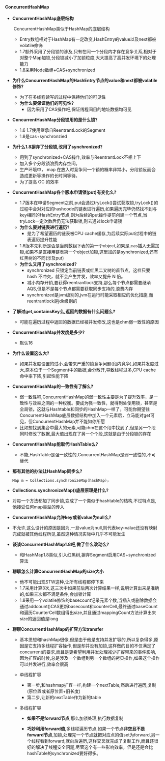 #### ConcurrentHashMap

* **ConcurrentHashMap底层结构**

  ​		ConcurrentHashMap类似于HashMap的底层结构

  * Entry数组相对于HashMap有一定改变,HashEntry的value以及next都被volatile修饰
  * 1.7额外采用了分段锁的涉及,只有在同一个分段内才存在竞争关系,相对于对整个Map加锁,分段锁减小了加锁粒度,大大提高了高并发环境下的处理能力
  * 1.8采用Node数组+CAS+synchronized

* **为什么ConcurrentHashMap的HashEntry节点的value和next都被volatile修饰?**

  * 为了在多线程读写的过程中保持他们的可见性
  * **为什么要保证他们的可见性?**
    * 因为采用了CAS操作吧,保证线程间目的地址数据均可见

* **ConcurrentHashMap分段锁用的是什么锁?**

  * 1.6 1.7使用继承自ReentrantLock的Segment
  * 1.8是cas+synchronzied

* **为什么1.8摒弃了分段锁,改用了synchronized?**

  * 用到了synchronized+CAS操作,效率与ReentrantLock不相上下
  * 加入多个分段锁浪费内存空间。
  * 生产环境中， map 在放入时竞争同一个锁的概率非常小，分段锁反而会造成更新等操作的长时间等待。
  * 为了提高 GC 的效率

* **ConcurrentHashMap各个版本申请锁(put)有变化么?**

  * 1.7版本在申请Segment之前,put会通过tryLock()尝试获取锁,tryLock()的过程中会对对应的hashcode的链表进行遍历,如果遍历完毕仍然找不到与key相同的HashEntry节点,则为后续的put操作提前创建一个节点,当tryLock一定次数后仍无法获取锁,则去通过lock申请锁
  * **为什么要对链表进行遍历?**
    - 是为了希望遍历的链表被CPU cache缓存,为后续实际put过程中的链表遍历提升性能
  * 1.8版本先判断是否是当前数组下表的第一个object,如果是,cas插入无需加锁,如果不是直接用链表第一个object加锁,这里加的是synchronized,还有红黑树的不同(涉及put)
  * **为什么又用了synchronized?**
    * synchronized 只锁定当前链表或红黑二叉树的首节点，这样只要 hash 不冲突，就不会产生并发，效率又提升 N 倍。
    * 减小内存开销,要获得reentrantlock支持,那么每个节点都需要继承AQS,但是不是每个节点都需要获取同步支持的,浪费内存
    * synchronized是jvm级别的,jvm在运行时能采取相应的优化措施,而reentrantlock是jdk级别的

* **了解过get,containsKey么,返回的数据有什么问题么?**

  * 可能在遍历过程中返回的数据已经被并发修改,这也是chm弱一致性的原因

* **ConcurrentHashMap并发度是多少?**

  * 默认16

* **为什么设置这么大?**

  * 如果并发度设置的过小,会带来严重的锁竞争问题(段内竞争),如果并发度过大,原本位于一个Segment中的数据,会分散开,导致线程过多,CPU cache命中率下降,引起性能下降

* **ConcurrentHashMap的一致性有了解么?**

  * 弱一致性吧,ConcurrentHashMap的弱一致性主要是为了提升效率，是一致性与效率之间的一种权衡。要成为强一致性，就得到处使用锁，甚至是全局锁，这就与Hashtable和同步的HashMap一样了。可能你期望往ConcurrentHashMap底层数据结构中加入一个元素后，立马能对get可见，但ConcurrentHashMap并不能如你所愿
  * 比如想找到集合中最大的元素,可能chm在这个段中找到了,但是另一个段同时修改了数据,最大值出现在了另一个个段,这就是由于分段锁的存在

* **ConcurrentHashMap能取代HashTable么?**

  * 不能,HashTable是强一致性的,ConcurrentHashMap是弱一致性的,不可替代

* **那有其他的办法让HashMap同步么?**

  ```
  Map m = Collections.synchronizeMap(hashMap);
  ```

*  **Collections.synchronizeMap()底层原理是什么?**
  
  * 对每一个方法都加了同步锁,变成了一个类似于hashtable的结构,不过特点是,他接受任何map类型的传入
* **ConcurrentHashMap允许key或者value为null么?**
  
* 不允许,这么设计的原因是因为,一旦value为null,则代表key-value还没有映射完成就被其他线程所见,虽然这种情况实际中几乎不可能发生
  
* **谈谈ConcurrentHashMap1.8吧,做了什么改动么?**

  * 和HashMap1.8类似,引入红黑树,摒弃Segment启用CAS+synchronized算法

* **聊聊怎么计算ConcurrentHashMap的size大小**

  * 他不可能出现STW这种,让所有线程都停下来
  * 1.7采用计算3次,这三次中如果前后两次计算结果一样,说明计算出来是准确的,如果三次都不满足条件,会加锁计算
  * 1.8采用一个volatile修饰的basecount记录元素个数,当插入或删除数据会通过addcount()CAS更新basecount和counterCell,最终通过baseCount和遍历CounterCell数组得出size,并且通过mappingCount方法计算出来size的返回值是long

* **聊聊ConcurrentHashMap的扩容方法transfer**

  * 基本思想和hashMap很像,但是由于他是支持并发扩容的,所以复杂得多,原因是它支持多线程扩容操作,但是却并没有加锁,这样做的目的不仅满足了concurrent的要求,而且是更希望利用并发处理减少扩容带来的事件影响,因为扩容的时候,总是涉及一个数组到另一个数组的拷贝操作,如果这个操作可以并发进行,效率会很高

  * 单线程扩容

    * 第一步,和hashmap扩容一样,构建一个nextTable,然后进行遍历,复制(原位置或者原位置+旧长度)
    * 第二步,让新的nextTable作为新的table

  * 多线程扩容

    * **如果不是forward节点**,那么加锁处理,执行数据复制

    * **巧妙利用forward值**,多线程遍历节点,如果一个节点**非空且不是forward节点**,加锁,处理完一个节点就把对应点的值set为forward,另一个线程看到forward,就向后遍历,这样交叉就完成了复制工作,而且还很好的解决了线程安全问题,尽管这个有一些影响效率，但是还是会比hashTable的synchronized要好得多。

      